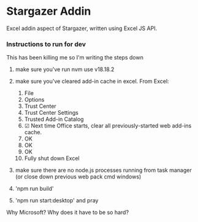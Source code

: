 # Stargazer Addin
Excel addin aspect of Stargazer, written using Excel JS API.

### Instructions to run for dev
This has been killing me so I'm writing the steps down

1. make sure you've run nvm use v18.18.2

2. make sure you've cleared add-in cache in excel. From Excel:
    1. File
    2. Options
    3. Trust Center
    4. Trust Center Settings
    5. Trusted Add-in Catalog
    6. ☑ Next time Office starts, clear all previously-started web add-ins cache.
    7. OK
    8. OK
    9. OK
    10. Fully shut down Excel

11. make sure there are no node.js processes running from task manager (or close down previous web pack cmd windows)

12. 'npm run build' 

13. 'npm run start:desktop' and pray

Why Microsoft? Why does it have to be so hard?
